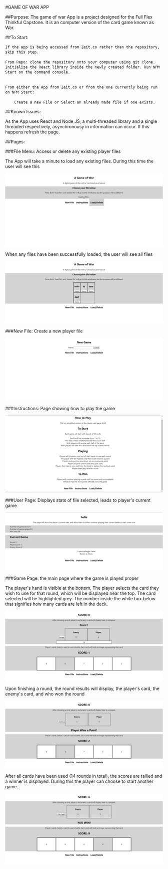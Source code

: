 #GAME OF WAR APP


##Purpose: The game of war App is a project designed for the Full Flex Thinkful Capstone. It is an computer version of the card game known as War.


##To Start: 

	If the app is being accessed from Zeit.co rather than the repository, skip this step.

	From Repo: clone the repository onto your computer using git clone. Initialize the React library inside the newly created folder. Run NPM Start on the command console.


	From either the App from Zeit.co or from the one currently being run on NPM Start:

		Create a new File or Select an already made file if one exists.

##Known Issues:

As the App uses React and Node JS, a multi-threaded library and a single threaded respectively, asynchronousy in information can occur. If this happens	
refresh the page.

##Pages:

###File Menu: Access or delete any existing player files

The App will take a minute to load any existing files. During this time the user will see this

![File menu loading](https://github.com/BrittniLudington/game-of-war/blob/master/readmeimages/menuloading.PNG)

When any files have been successfully loaded, the user will see all files

![File menu loaded](https://github.com/BrittniLudington/game-of-war/blob/master/readmeimages/menuloaded.PNG)


###New File: Create a new player file

![New file page](https://github.com/BrittniLudington/game-of-war/blob/master/readmeimages/newfile.PNG)

###Instructions: Page showing how to play the game

![Instructions page](https://github.com/BrittniLudington/game-of-war/blob/master/readmeimages/howto.PNG)

###User Page: Displays stats of file selected, leads to player's current game

![User page](https://github.com/BrittniLudington/game-of-war/blob/master/readmeimages/usermenu.PNG)

###Game Page: the main page where the game is played proper

The player's hand is visible at the bottom. The player selects the card they wish to use for that round, which will be displayed near the top.
The card selected will be highlighted grey.
The number inside the white box below that signifies how many cards are left in the deck. 

![Game Page Playing](https://github.com/BrittniLudington/game-of-war/blob/master/readmeimages/gamechoiceselected.PNG)

Upon finishing a round, the round results will display, the player's card, the enemy's card, and who won the round

![Round result](https://github.com/BrittniLudington/game-of-war/blob/master/readmeimages/gameround.PNG)

After all cards have been used (14 rounds in total), the scores are tallied and a winner is displayed. During this the player can choose to start another game.

![Game result](https://github.com/BrittniLudington/game-of-war/blob/master/readmeimages/gameresult.PNG)